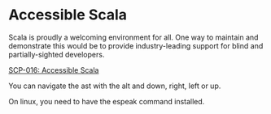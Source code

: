 # Accessible Scala

Scala is proudly a welcoming environment for all. One way to maintain and demonstrate this would be to provide industry-leading support for blind and partially-sighted developers.

[SCP-016: Accessible Scala](https://github.com/scalacenter/advisoryboard/blob/master/proposals/016-verbal-descriptions.md)

You can navigate the ast with the alt and down, right, left or up.

On linux, you need to have the espeak command installed.